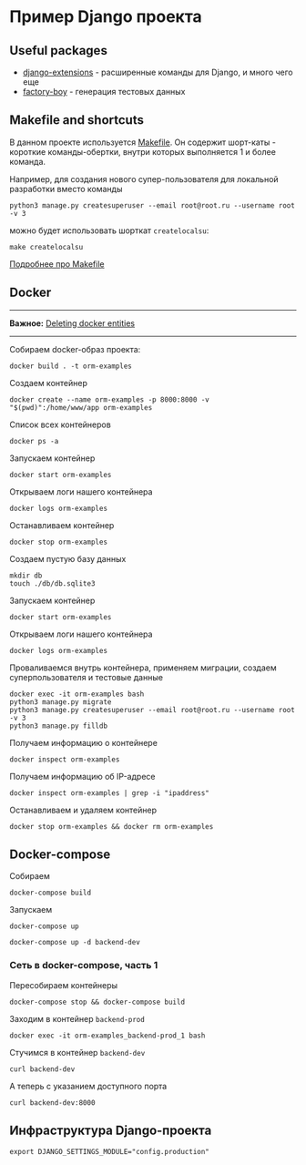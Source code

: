 # Пример Django проекта

## Useful packages

* [django-extensions](https://django-extensions.readthedocs.io/en/latest/#:~:text=Django%20Extensions%20is%20a%20collection,admin%20extensions%20and%20much%20more.) - расширенные команды для Django, и много чего еще
* [factory-boy](https://factoryboy.readthedocs.io/en/latest/orms.html#the-djangomodelfactory-subclass) - генерация тестовых данных

## Makefile and shortcuts

В данном проекте используется [Makefile](https://ru.wikipedia.org/wiki/Makefile). Он содержит шорт-каты - 
короткие команды-обертки, внутри которых выполняется 1 и более команда.

Например, для создания нового супер-пользователя для локальной разработки вместо команды

```shell
python3 manage.py createsuperuser --email root@root.ru --username root -v 3
```

можно будет использовать шорткат `createlocalsu`:

```shell
make createlocalsu
```

[Подробнее про Makefile](https://earthly.dev/blog/python-makefile/)

## Docker

---

**Важное:** [Deleting docker entities](https://phoenixnap.com/kb/remove-docker-images-containers-networks-volumes)

---

Собираем docker-образ проекта:

```shell
docker build . -t orm-examples
```

Создаем контейнер

```shell
docker create --name orm-examples -p 8000:8000 -v "$(pwd)":/home/www/app orm-examples
```

Список всех контейнеров

```shell
docker ps -a
```

Запускаем контейнер

```shell
docker start orm-examples
```

Открываем логи нашего контейнера

```shell
docker logs orm-examples
```

Останавливаем контейнер

```shell
docker stop orm-examples
```

Создаем пустую базу данных

```shell
mkdir db
touch ./db/db.sqlite3
```

Запускаем контейнер

```shell
docker start orm-examples
```

Открываем логи нашего контейнера

```shell
docker logs orm-examples
```

Проваливаемся внутрь контейнера, применяем миграции, создаем суперпользователя и тестовые данные

```shell
docker exec -it orm-examples bash
python3 manage.py migrate
python3 manage.py createsuperuser --email root@root.ru --username root -v 3
python3 manage.py filldb
```

Получаем информацию о контейнере

```shell
docker inspect orm-examples
```

Получаем информацию об IP-адресе

```shell
docker inspect orm-examples | grep -i "ipaddress"
```

Останавливаем и удаляем контейнер

```shell
docker stop orm-examples && docker rm orm-examples
```

## Docker-compose

Собираем

```shell
docker-compose build
```

Запускаем

```shell
docker-compose up
```

```shell
docker-compose up -d backend-dev
```

### Сеть в docker-compose, часть 1

Пересобираем контейнеры

```shell
docker-compose stop && docker-compose build
```

Заходим в контейнер `backend-prod`

```shell
docker exec -it orm-examples_backend-prod_1 bash
```

Стучимся в контейнер `backend-dev`

```shell
curl backend-dev
```

А теперь с указанием доступного порта

```shell
curl backend-dev:8000
```

## Инфраструктура Django-проекта

```shell
export DJANGO_SETTINGS_MODULE="config.production"
```
